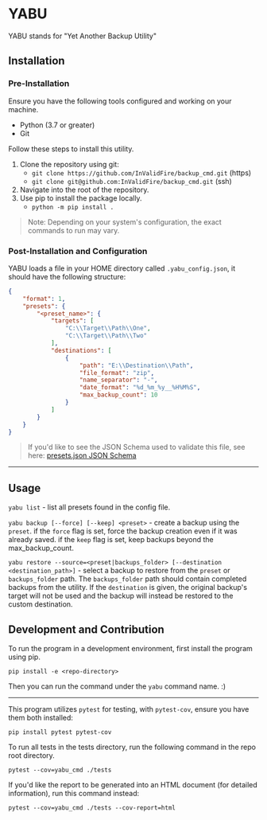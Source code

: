 # YABU

YABU stands for "Yet Another Backup Utility"

## Installation

### Pre-Installation

Ensure you have the following tools configured and working on your machine.
- Python (3.7 or greater)
- Git

Follow these steps to install this utility.

1. Clone the repository using git:
	- `git clone https://github.com/InValidFire/backup_cmd.git` (https)
	- `git clone git@github.com:InValidFire/backup_cmd.git` (ssh)
2. Navigate into the root of the repository.
3. Use pip to install the package locally.
	- `python -m pip install .`

> Note: Depending on your system's configuration, the exact commands to run may vary.

### Post-Installation and Configuration

YABU loads a file in your HOME directory called `.yabu_config.json`, it should have the following structure:

```json
{
	"format": 1,
	"presets": {
		"<preset_name>": {
			"targets": [
				"C:\\Target\\Path\\One",
				"C:\\Target\\Path\\Two"
			],
			"destinations": [
				{
					"path": "E:\\Destination\\Path",
					"file_format": "zip",
					"name_separator": "-",
					"date_format": "%d_%m_%y__%H%M%S",
					"max_backup_count": 10
				}
			]
		}
	}
}
```

> If you'd like to see the JSON Schema used to validate this file, see here: [presets.json JSON Schema](docs/presets_schema.json)

---

## Usage
`yabu list` - list all presets found in the config file.

`yabu backup [--force] [--keep] <preset>` - create a backup using the `preset`. if the `force` flag is set, force the backup creation even if it was already saved. if the `keep` flag is set, keep backups beyond the max_backup_count.

`yabu restore --source=<preset|backups_folder> [--destination <destination_path>]` - select a backup to restore from the `preset` or `backups_folder` path. The `backups_folder` path should contain completed backups from the utility. If the `destination` is given, the original backup's target will not be used and the backup will instead be restored to the custom destination.

## Development and Contribution

To run the program in a development environment, first install the program using pip.

`pip install -e <repo-directory>`

Then you can run the command under the `yabu` command name. :)

---

This program utilizes `pytest` for testing, with `pytest-cov`, ensure you have them both installed:

`pip install pytest pytest-cov`

To run all tests in the tests directory, run the following command in the repo root directory.

`pytest --cov=yabu_cmd ./tests`

If you'd like the report to be generated into an HTML document (for detailed information), run this command instead:

`pytest --cov=yabu_cmd ./tests --cov-report=html`